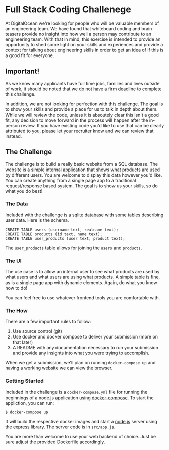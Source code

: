 # Full Stack Coding Challenege

At DigitalOcean we're looking for people who will be valuable members of an engineering team. We have found that whiteboard coding and brain teasers provide no insight into how well a person may contribute to an engineering team. With that in mind, this exercise is intended to provide an opportunity to shed some light on your skills and experiences and provide a context for talking about engineering skills in order to get an idea of if this is a good fit for everyone.

## Important!

As we know many applicants have full time jobs, families and lives outside of work, it should be noted that we do not have a firm deadline to complete this challenge.

In addition, we are not looking for perfection with this challenge. The goal is to show your skills and provide a place for us to talk in depth about them. While we will review the code, unless it is absoutely clear this isn't a good fit, any decision to move forward in the process will happen after the in-person review. If you have existing code you'd like to use that can be clearly attributed to you, please let your recruiter know and we can review that instead.

## The Challenge

The challenge is to build a really basic website from a SQL database. The website is a simple internal application that shows what products are used by different users. You are welcome to display this data however you'd like. You can create anything from a single page app to a traditional request/response based system. The goal is to show us your skills, so do what you do best!

### The Data

Included with the challenge is a sqlite database with some tables describing user data. Here is the schema.

```
CREATE TABLE users (username text, realname text);
CREATE TABLE products (id text, name text);
CREATE TABLE user_products (user text, product text);

```

The `user_products` table allows for joining the `users` and `products`.

### The UI

The use case is to allow an internal user to see what products are used by what users and what users are using what products. A simple table is fine, as is a single page app with dynamic elements. Again, do what you know how to do!

You can feel free to use whatever frontend tools you are comfortable with.

### The How

There are a few important rules to follow:

 1. Use source control (git)
 2. Use docker and docker compose to deliver your submission (more on that later)
 3. A README with any documentation necessary to run your submission and provide any insights into what you were trying to accomplish.

When we get a submission, we'll plan on running `docker-compose up` and having a working website we can view the browser.

### Getting Started

Included in the challenge is a `docker-compose.yml` file for
running the beginnings of a node.js application using
[docker-compose](https://docs.docker.com/compose/). To start the
appliction, you can run:

```
$ docker-compose up
```

It will build the respective docker images and start a [node.js](https://nodejs.org) server using the [express](https://expressjs.com) library. The server code is in `src/app.js`.

You are more than welcome to use your web backend of choice. Just be sure adjust the provided Dockerfile accordingly.

